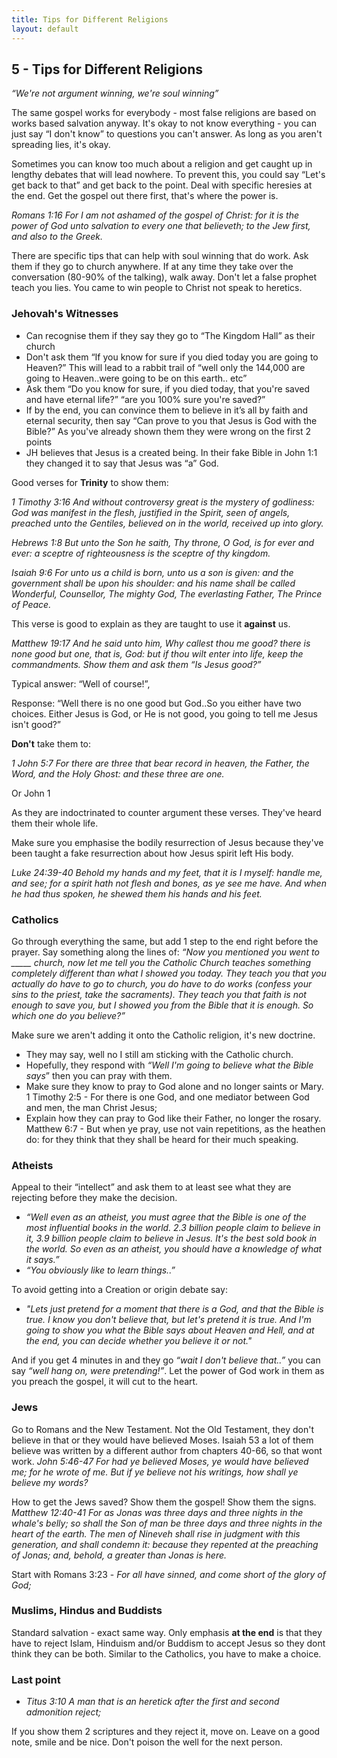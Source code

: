 ```yaml
---
title: Tips for Different Religions
layout: default
---
```


## 5 - Tips for Different Religions
_“We're not argument winning, we're soul winning”_

The same gospel works for everybody - most false religions are based on works based salvation anyway. It's okay to not know everything - you can just say “I don't know” to questions you can't answer. As long as you aren't spreading lies, it's okay. 

Sometimes you can know too much about a religion and get caught up in lengthy debates that will lead nowhere. To prevent this, you could say “Let's get back to that” and get back to the point. Deal with specific heresies at the end. Get the gospel out there first, that's where the power is.

  _Romans 1:16
For I am not ashamed of the gospel of Christ: for it is the power of God unto salvation to every one that believeth; to the Jew first, and also to the Greek._

There are specific tips that can help with soul winning that do work. Ask them if they go to church anywhere.
If at any time they take over the conversation (80-90% of the talking), walk away. Don't let a false prophet teach you lies. You came to win people to Christ not speak to heretics. 

### Jehovah's Witnesses
* Can recognise them if they say they go to “The Kingdom Hall” as their church
* Don't ask them “If you know for sure if you died today you are going to Heaven?” This will lead to a rabbit trail of “well only the 144,000 are going to   Heaven..were going to be on this earth.. etc”
* Ask them “Do you know for sure, if you died today, that you're saved and have eternal life?” “are you 100% sure you're saved?”
* If by the end, you can convince them to believe in it’s all by faith and eternal security, then say “Can prove to you that Jesus is God with the Bible?” As you've already shown them they were wrong on the first 2 points
* JH believes that Jesus is a created being. In their fake Bible in John 1:1 they changed it to say that Jesus was “a” God. 

Good verses for **Trinity** to show them:

  _1 Timothy 3:16
   And without controversy great is the mystery of godliness: God was manifest in the flesh, justified in the Spirit, seen of angels, preached unto the Gentiles, believed on in the world, received up into glory._

  _Hebrews 1:8
But unto the Son he saith, Thy throne, O God, is for ever and ever: a sceptre of righteousness is the sceptre of thy kingdom._

  _Isaiah 9:6
For unto us a child is born, unto us a son is given: and the government shall be upon his shoulder: and his name shall be called Wonderful, Counsellor, The mighty God, The everlasting Father, The Prince of Peace._

This verse is good to explain as they are taught to use it **against** us. 

  _Matthew 19:17
And he said unto him, Why callest thou me good? there is none good but one, that is, God: but if thou wilt enter into life, keep the commandments.
Show them and ask them “Is Jesus good?”_

Typical answer: “Well of course!”, 

Response: “Well there is no one good but God..So you either have two choices. Either Jesus is God, or He is not good, you going to tell me Jesus isn't good?”

**Don't** take them to:

  _1 John 5:7
For there are three that bear record in heaven, the Father, the Word, and the Holy Ghost: and these three are one._

Or John 1

As they are indoctrinated to counter argument these verses. They've heard them their whole life. 

Make sure you emphasise the bodily resurrection of Jesus because they've been taught a fake resurrection about how Jesus spirit left His body. 

  _Luke 24:39-40
  Behold my hands and my feet, that it is I myself: handle me, and see; for a spirit hath not flesh and bones, as ye see me have. And when he had thus spoken, he shewed them his hands and his feet._

### Catholics

Go through everything the same, but add 1 step to the end right before the prayer. Say something along the lines of:
_“Now you mentioned you went to \_\_\_\_\_ church, now let me tell you the Catholic Church teaches something completely different than what I showed you today. They teach you that you actually do have to go to church, you do have to do works (confess your sins to the priest, take the sacraments). They teach you that faith is not enough to save you, but I showed you from the Bible that it is enough. So which one do you believe?”_

Make sure we aren't adding it onto the Catholic religion, it's new doctrine. 
* They may say, well no I still am sticking with the Catholic church. 
* Hopefully, they respond with _“Well I'm going to believe what the Bible says_” then you can pray with them. 
* Make sure they know to pray to God alone and no longer saints or Mary. 1 Timothy 2:5 - For there is one God, and one mediator between God and men, the man Christ Jesus;
* Explain how they can pray to God like their Father, no longer the rosary. Matthew 6:7 - But when ye pray, use not vain repetitions, as the heathen do: for they think that they shall be heard for their much speaking.

### Atheists
Appeal to their “intellect” and ask them to at least see what they are rejecting before they make the decision. 
* _“Well even as an atheist, you must agree that the Bible is one of the most influential books in the world. 2.3 billion people claim to believe in it, 3.9 billion people claim to believe in Jesus. It's the best sold book in the world. So even as an atheist, you should have a knowledge of what it says.”_
* _“You obviously like to learn things..”_

To avoid getting into a Creation or origin debate say:
* _"Lets just pretend for a moment that there is a God, and that the Bible is true. I know you don't believe that, but let's pretend it is true. And I'm going to show you what the Bible says about Heaven and Hell, and at the end, you can decide whether you believe it or not."_

And if you get 4 minutes in and they go _“wait I don't believe that..”_ you can say _“well hang on, were pretending!”_. Let the power of God work in them as you preach the gospel, it will cut to the heart. 

### Jews
Go to Romans and the New Testament. Not the Old Testament, they don't believe in that or they would have believed Moses. Isaiah 53 a lot of them believe was written by a different author from chapters 40-66, so that wont work. 
  _John 5:46-47
For had ye believed Moses, ye would have believed me; for he wrote of me. But if ye believe not his writings, how shall ye believe my words?_

How to get the Jews saved? Show them the gospel! Show them the signs.
  _Matthew 12:40-41
For as Jonas was three days and three nights in the whale's belly; so shall the Son of man be three days and three nights in the heart of the earth. The men of Nineveh shall rise in judgment with this generation, and shall condemn it: because they repented at the preaching of Jonas; and, behold, a greater than Jonas is here._

Start with Romans 3:23 - _For all have sinned, and come short of the glory of God;_

### Muslims, Hindus and Buddists
Standard salvation - exact same way. 
Only emphasis **at the end** is that they have to reject Islam, Hinduism and/or Buddism to accept Jesus so they dont think they can be both. Similar to the Catholics, you have to make a choice. 

### Last point
* _Titus 3:10 
A man that is an heretick after the first and second admonition reject;_

If you show them 2 scriptures and they reject it, move on. Leave on a good note, smile and be nice. Don't poison the well for the next person. 
